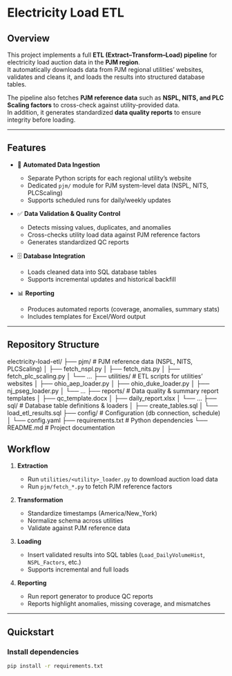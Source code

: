 # Electricity Load ETL

## Overview  
This project implements a full **ETL (Extract–Transform–Load) pipeline** for electricity load auction data in the **PJM region**.  
It automatically downloads data from PJM regional utilities’ websites, validates and cleans it, and loads the results into structured database tables.  

The pipeline also fetches **PJM reference data** such as **NSPL, NITS, and PLC Scaling factors** to cross-check against utility-provided data.  
In addition, it generates standardized **data quality reports** to ensure integrity before loading.

---

## Features  
- 🔄 **Automated Data Ingestion**  
  - Separate Python scripts for each regional utility’s website  
  - Dedicated `pjm/` module for PJM system-level data (NSPL, NITS, PLCScaling)  
  - Supports scheduled runs for daily/weekly updates  

- ✅ **Data Validation & Quality Control**  
  - Detects missing values, duplicates, and anomalies  
  - Cross-checks utility load data against PJM reference factors  
  - Generates standardized QC reports  

- 🗄 **Database Integration**  
  - Loads cleaned data into SQL database tables  
  - Supports incremental updates and historical backfill  

- 📊 **Reporting**  
  - Produces automated reports (coverage, anomalies, summary stats)  
  - Includes templates for Excel/Word output  

---
## Repository Structure  

electricity-load-etl/
├── pjm/ # PJM reference data (NSPL, NITS, PLCScaling)
│ ├── fetch_nspl.py
│ ├── fetch_nits.py
│ ├── fetch_plc_scaling.py
│ └── ...
├── utilities/ # ETL scripts for utilities’ websites
│ ├── ohio_aep_loader.py
│ ├── ohio_duke_loader.py
│ ├── nj_pseg_loader.py
│ └── ...
├── reports/ # Data quality & summary report templates
│ ├── qc_template.docx
│ ├── daily_report.xlsx
│ └── ...
├── sql/ # Database table definitions & loaders
│ ├── create_tables.sql
│ └── load_etl_results.sql
├── config/ # Configuration (db connection, schedule)
│ └── config.yaml
├── requirements.txt # Python dependencies
└── README.md # Project documentation

## Workflow  

1. **Extraction**  
   - Run `utilities/<utility>_loader.py` to download auction load data  
   - Run `pjm/fetch_*.py` to fetch PJM reference factors  

2. **Transformation**  
   - Standardize timestamps (America/New_York)  
   - Normalize schema across utilities  
   - Validate against PJM reference data  

3. **Loading**  
   - Insert validated results into SQL tables (`Load_DailyVolumeHist`, `NSPL_Factors`, etc.)  
   - Supports incremental and full loads  

4. **Reporting**  
   - Run report generator to produce QC reports  
   - Reports highlight anomalies, missing coverage, and mismatches  

---

## Quickstart  

### Install dependencies  
```bash
pip install -r requirements.txt

